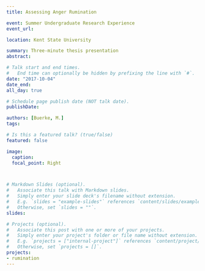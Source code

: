 ```yaml
---
title: Assessing Anger Rumination

event: Summer Undergraduate Research Experience
event_url: 

location: Kent State University

summary: Three-minute thesis presentation
abstract: 

# Talk start and end times.
#   End time can optionally be hidden by prefixing the line with `#`.
date: "2017-10-04"
date_end: 
all_day: true

# Schedule page publish date (NOT talk date).
publishDate: 

authors: [Buerke, M.]
tags:

# Is this a featured talk? (true/false)
featured: false

image:
  caption: 
  focal_point: Right



# Markdown Slides (optional).
#   Associate this talk with Markdown slides.
#   Simply enter your slide deck's filename without extension.
#   E.g. `slides = "example-slides"` references `content/slides/example-slides.md`.
#   Otherwise, set `slides = ""`.
slides: 

# Projects (optional).
#   Associate this post with one or more of your projects.
#   Simply enter your project's folder or file name without extension.
#   E.g. `projects = ["internal-project"]` references `content/project/deep-learning/index.md`.
#   Otherwise, set `projects = []`.
projects:
- rumination
---
```



